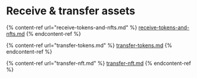 # Receive & transfer assets

{% content-ref url="receive-tokens-and-nfts.md" %}
[receive-tokens-and-nfts.md](receive-tokens-and-nfts.md)
{% endcontent-ref %}

{% content-ref url="transfer-tokens.md" %}
[transfer-tokens.md](transfer-tokens.md)
{% endcontent-ref %}

{% content-ref url="transfer-nft.md" %}
[transfer-nft.md](transfer-nft.md)
{% endcontent-ref %}
